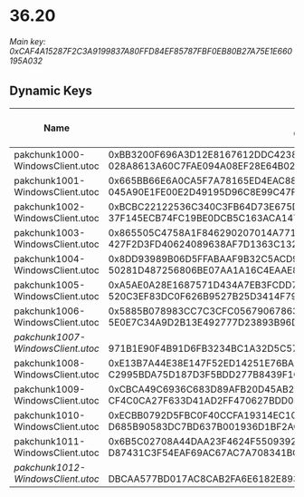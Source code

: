 # 36.20

###### *Main key: 0xCAF4A15287F2C3A9199837A80FFD84EF85787FBF0EB80B27A75E1E660195A032*

## Dynamic Keys

| Name                              | Key</br>GUID                                                                                            | High Res Textures |
|-----------------------------------|---------------------------------------------------------------------------------------------------------|-------------------|
| pakchunk1000-WindowsClient.utoc   | 0xBB3200F696A3D12E8167612DDC42389BAC9ACACC4D47E2616AF212971521BA3A</br>028A8613A60C7FAE094A08EF28E64B02 | ✔️                |
| pakchunk1001-WindowsClient.utoc   | 0x665BB66E6A0CA5F7A78165ED4EAC88168951CCC1182CB2206A721001937C937B</br>045A90E1FE00E2D49195D96C8E99C47F | ✔️                |
| pakchunk1002-WindowsClient.utoc   | 0xBCBC22122536C340C3FB64D73E675D1A1D29B847151A1AE5CF79A9BA3A0F49D5</br>37F145ECB74FC19BE0DCB5C163ACA147 | ❌                 |
| pakchunk1003-WindowsClient.utoc   | 0x865505C4758A1F846290207014A77198F743191BD7DC38604EF342E7E9144E54</br>427F2D3FD40624089638AF7D1363C132 | ✔️                |
| pakchunk1004-WindowsClient.utoc   | 0x8DD93989B06D5FFABAAF9B32C5ACD968D96B6ACE9322429BBDED9D25059648A0</br>50281D487256806BE07AA1A16C4EAAE8 | ✔️                |
| pakchunk1005-WindowsClient.utoc   | 0xA5AE0A28E1687571D434A7EB3FCDD7991603A71E99CBE28E38CF6E87B5849E81</br>520C3EF83DC0F626B9527B25D3414F79 | ❌                 |
| pakchunk1006-WindowsClient.utoc   | 0x5885B078983CC7C3CFC0567906786307CCE22F60E1B504A0D560FA317594D591</br>5E0E7C34A9D2B13E492777D23893B96D | ✔️                |
| *pakchunk1007-WindowsClient.utoc* | </br>971B1E90F4B91D6FB3234BC1A32D5C57                                                                   | ❌                 |
| pakchunk1008-WindowsClient.utoc   | 0xE13B7A44E38E147F52ED14251E76BA2BAC83403812FF485F471BA3893988B387</br>C2995BDA75D187D3F5BDD277B8439F1C | ✔️                |
| pakchunk1009-WindowsClient.utoc   | 0xCBCA49C6936C683D89AFB20D45AB2D86F7F493471866BA635398BE2DCE4AA480</br>CF4C0CA27F633D41AD2FF470627BDD0F | ❌                 |
| pakchunk1010-WindowsClient.utoc   | 0xECBB0792D5FBC0F40CCFA19314EC103189CF3CBE70D144AEEAD1134310B354A6</br>D685B90583DC7BD637B001936D1BF2AC | ✔️                |
| pakchunk1011-WindowsClient.utoc   | 0x6B5C02708A44DAA23F4624F5509392F19CC0358BC0E6EE16002067C25B4AF003</br>D87431C3F54EAF69AC67AC7A708341BC | ✔️                |
| *pakchunk1012-WindowsClient.utoc* | </br>DBCAA577BD017AC8CAB2FA6E6182E893                                                                   | ✔️                |

